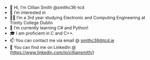 - 👋 Hi, I’m Cillian Smith @smithc36-tcd
- 👀 I’m interested in 
- 👨‍🎓 I’m a 3rd year studying Electronic and Computing Engineering at Trinity College Dublin 
- 💞️ I’m currently learning C# and Python!
- 🎓 I am proficient in C and C++. 
- 📫 You can contact me via email @ smithc36@tcd.ie
- 📱  You can find me on LinkedIn @ (https://www.linkedin.com/in/cilliansmith/)

<!---
smithc36-tcd/smithc36-tcd is a ✨ special ✨ repository because its `README.md` (this file) appears on your GitHub profile.
You can click the Preview link to take a look at your changes.
--->

